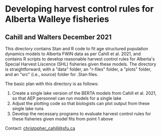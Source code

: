 # Developing harvest control rules for Alberta Walleye fisheries 
## Cahill and Walters December 2021

This directory contains Stan and R code to fit age structured population dynamics models to Alberta FWIN data as per Cahill et al. 2021, and contains R scripts to develop reasonable harvest control rules for Alberta's Special Harvest Liscence (SHL) fisheries given these models. The directory is straightforward, with a "data" folder, an "r-files" folder, a "plots" folder, and an "src" (i.e., source) folder for .Stan files. 

The basic plan with this directory is as follows:

1) Create a single lake version of the BERTA models from Cahill et al. 2021, so that AEP personnel can run models for a single lake 
2) Adjust the plotting code so that biologists can plot output from these single lake runs
3) Develop the necessary programs to evaluate harvest control rules for these fisheries given model fits from point 1 above

Contact: christopher_cahill@sfu.ca
